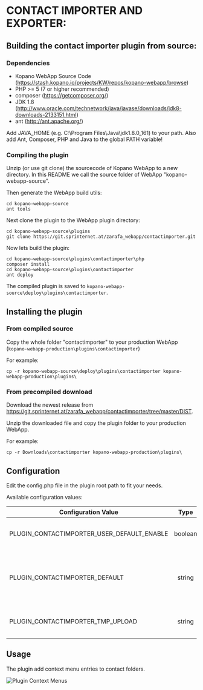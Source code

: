 CONTACT IMPORTER AND EXPORTER:
===

## Building the contact importer plugin from source:

### Dependencies
 - Kopano WebApp Source Code (https://stash.kopano.io/projects/KW/repos/kopano-webapp/browse)
 - PHP >= 5 (7 or higher recommended)
 - composer (https://getcomposer.org/)
 - JDK 1.8 (http://www.oracle.com/technetwork/java/javase/downloads/jdk8-downloads-2133151.html)
 - ant (http://ant.apache.org/)

Add JAVA_HOME (e.g. C:\Program Files\Java\jdk1.8.0_161) to your path. Also add Ant, Composer, PHP and Java to the global PATH variable!

### Compiling the plugin
Unzip (or use git clone) the sourcecode of Kopano WebApp to a new directory. In this README we call the source folder of WebApp "kopano-webapp-source".

Then generate the WebApp build utils:
```
cd kopano-webapp-source
ant tools
```

Next clone the plugin to the WebApp plugin directory:
```
cd kopano-webapp-source\plugins
git clone https://git.sprinternet.at/zarafa_webapp/contactimporter.git
```

Now lets build the plugin:
```
cd kopano-webapp-source\plugins\contactimporter\php
composer install
cd kopano-webapp-source\plugins\contactimporter
ant deploy
```

The compiled plugin is saved to `kopano-webapp-source\deploy\plugins\contactimporter`.

## Installing the plugin

### From compiled source
Copy the whole folder "contactimporter" to your production WebApp (`kopano-webapp-production\plugins\contactimporter`)

For example:
```
cp -r kopano-webapp-source\deploy\plugins\contactimporter kopano-webapp-production\plugins\
```

### From precompiled download
Download the newest release from https://git.sprinternet.at/zarafa_webapp/contactimporter/tree/master/DIST.

Unzip the downloaded file and copy the plugin folder to your production WebApp.

For example:
```
cp -r Downloads\contactimporter kopano-webapp-production\plugins\
```

## Configuration
Edit the config.php file in the plugin root path to fit your needs.

Available configuration values:

| Configuration Value        | Type           | Default  | Desctription |
| ------------- |:-------------:| ----- | ----- |
| PLUGIN_CONTACTIMPORTER_USER_DEFAULT_ENABLE     | boolean | false | Set to true to enable the plugin for all users |
| PLUGIN_CONTACTIMPORTER_DEFAULT     | string | "Kontakte" | Default contact folder name (might be "Contacts" on english installations) |
| PLUGIN_CONTACTIMPORTER_TMP_UPLOAD     | string | "/var/lib/kopano-webapp/tmp/" | Temporary path to store uploaded v-Cards |


## Usage

The plugin add context menu entries to contact folders.

![Plugin Context Menus](https://git.sprinternet.at/zarafa_webapp/contactimporter/raw/master/usage.png "Kopano Webapp Context Menu")
